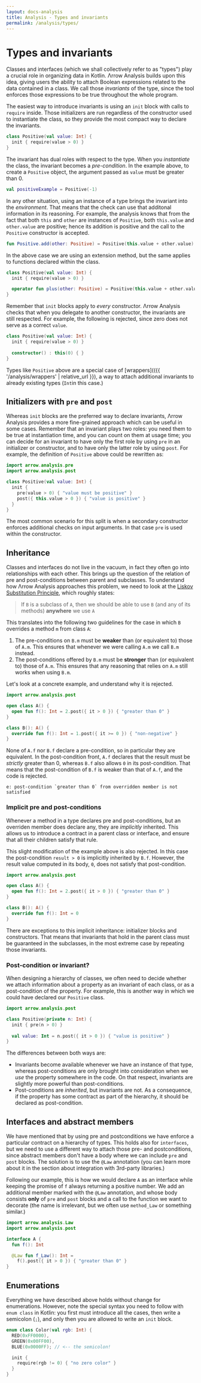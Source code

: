 ```yaml
---
layout: docs-analysis
title: Analysis - Types and invariants
permalink: /analysis/types/
---
```


# Types and invariants

Classes and interfaces (which we shall collectively refer to as "types") play a crucial role in organizing data in Kotlin. Λrrow Analysis builds upon this idea, giving users the ability to attach Boolean expressions related to the data contained in a class. We call those _invariants_ of the type, since the tool enforces those expressions to be true throughout the whole program.

The easiest way to introduce invariants is using an `init` block with calls to `require` inside. Those initializers are run regardless of the constructor used to instantiate the class, so they provide the most compact way to declare the invariants.

```kotlin
class Positive(val value: Int) {
  init { require(value > 0) }
}
```

The invariant has dual roles with respect to the type. When you _instantiate_ the class, the invariant becomes a _pre-condition_. In the example above, to create a `Positive` object, the argument passed as `value` must be greater than 0.

```kotlin
val positiveExample = Positive(-1)
```

In any other situation, using an instance of a type brings the invariant into the _environment_. That means that the check can use that additonal information in its reasoning. For example, the analysis knows that from the fact that both `this` and `other` are instances of `Positive`, both `this.value` and `other.value` are positive; hence its addition is positive and the call to the `Positive` constructor is accepted.

```kotlin
fun Positive.add(other: Positive) = Positive(this.value + other.value)
```

In the above case we are using an extension method, but the same applies to functions declared within the class.

```kotlin
class Positive(val value: Int) {
  init { require(value > 0) }

  operator fun plus(other: Positive) = Positive(this.value + other.value)
}
```

Remember that `init` blocks apply to _every_ constructor. Λrrow Analysis checks that when you delegate to another constructor, the invariants are still respected. For example, the following is rejected, since zero does not serve as a correct `value`.

```kotlin
class Positive(val value: Int) {
  init { require(value > 0) }
  
  constructor() : this(0) { }
}
```

Types like `Positive` above are a special case of [wrappers](({{ '/analysis/wrappers' | relative_url }}), a way to attach additional invariants to already existing types (`Int`in this case.)

## Initializers with `pre` and `post`

Whereas `init` blocks are the preferred way to declare invariants, Λrrow Analysis provides a more fine-grained approach which can be useful in some cases. Remember that an invariant plays two roles: you need them to be true at instantiation time, and you can count on them at usage time; you can decide for an invariant to have only the first role by using `pre` in an initializer or constructor, and to have only the latter role by using `post`. For example, the definition of `Positive` above could be rewritten as:

```kotlin
import arrow.analysis.pre
import arrow.analysis.post

class Positive(val value: Int) {
  init { 
    pre(value > 0) { "value must be positive" }
    post({ this.value > 0 }) { "value is positive" }
  }
}
```

The most common scenario for this split is when a secondary constructor enforces additional checks on input arguments. In that case `pre` is used within the constructor.

## Inheritance

Classes and interfaces do not live in the vacuum, in fact they often go into relationships with each other. This brings up the question of the relation of pre and post-conditions between parent and subclasses. To understand how Λrrow Analysis approaches this problem, we need to look at the [Liskov Substitution Principle](https://en.wikipedia.org/wiki/Liskov_substitution_principle), which roughly states:

> If `B` is a subclass of `A`, then we should be able to use `B` (and any of its methods) **anywhere** we use `A`

This translates into the following two guidelines for the case in which `B` overrides a method `m` from class `A`:

1. The pre-conditions on `B.m` must be **weaker** than (or equivalent to) those of `A.m`. This ensures that whenever we were calling `A.m` we call `B.m` instead.
2. The post-conditions offered by `B.m` must be **stronger** than (or equivalent to) those of `A.m`. This ensures that any reasoning that relies on `A.m` still works when using `B.m`.

Let's look at a concrete example, and understand why it is rejected.

```kotlin
import arrow.analysis.post

open class A() {
  open fun f(): Int = 2.post({ it > 0 }) { "greater than 0" }
}

class B(): A() {
  override fun f(): Int = 1.post({ it >= 0 }) { "non-negative" }
}
```

None of `A.f` nor `B.f` declare a pre-condition, so in particular they are equivalent. In the post-condition front, `A.f` declares that the result must be _strictly_ greater than 0, whereas `B.f` also allows `0` in its post-condition. That means that the post-condition of `B.f` is weaker than that of `A.f`, and the code is rejected.

```
e: post-condition `greater than 0` from overridden member is not satisfied
```

### Implicit pre and post-conditions

Whenever a method in a type declares pre and post-conditions, but an overriden member does declare any, they are _implicitly_ inherited. This allows us to introduce a contract in a parent class or interface, and ensure that all their children satisfy that rule.

This slight modification of the example above is also rejected. In this case the post-condition `result > 0` is implicitly inherited by `B.f`. However, the result value computed in its body, `0`, does not satisfy that post-condition.

```kotlin
import arrow.analysis.post

open class A() {
  open fun f(): Int = 2.post({ it > 0 }) { "greater than 0" }
}

class B(): A() {
  override fun f(): Int = 0
}
```

There are exceptions to this implicit inheritance: initializer blocks and constructors. That means that invariants that hold in the parent class must be guaranteed in the subclasses, in the most extreme case by repeating those invariants.

### Post-condition or invariant?

When designing a hierarchy of classes, we often need to decide whether we attach information about a property as an invariant of each class, or as a post-condition of the property. For example, this is another way in which we could have declared our `Positive` class.

```kotlin
import arrow.analysis.post

class Positive(private n: Int) {
  init { pre(n > 0) }
  
  val value: Int = n.post({ it > 0 }) { "value is positive" }
}
```

The differences between both ways are:

- Invariants become available whenever we have an instance of that type, whereas post-conditions are only brought into consideration when we _use_ the property somewhere in the code. On that respect, invariants are slightly more powerful than post-conditions.
- Post-conditions are _inherited_, but invariants are not. As a consequence, if the property has some contract as part of the hierarchy, it should be declared as post-condition.

## Interfaces and abstract members

We have mentioned that by using pre and postconditions we have enforce a particular contract on a hierarchy of types. This holds also for `interfaces`, but we need to use a different way to attach those pre- and postconditions, since abstract members don't have a body where we can include `pre` and `post` blocks. The solution is to use the `@Law` annotation (you can learn more about it in the section about integration with 3rd-party libraries.)

Following our example, this is how we would declare `A` as an interface while keeping the promise of `f` always returning a positive number. We add an additional member marked with the `@Law` annotation, and whose body consists **only** of `pre` and `post` blocks and a call to the function we want to decorate (the name is irrelevant, but we often use `method_Law` or something similar.)

```kotlin
import arrow.analysis.Law
import arrow.analysis.post

interface A {
  fun f(): Int

  @Law fun f_Law(): Int =
    f().post({ it > 0 }) { "greater than 0" }
}
```

## Enumerations

Everything we have described above holds without change for enumerations. However, note the special syntax you need to follow with `enum class` in Kotlin: you first must introduce all the cases, then write a semicolon (`;`), and only then you are allowed to write an `init` block.

```kotlin
enum class Color(val rgb: Int) {
  RED(0xFF0000),
  GREEN(0x00FF00),
  BLUE(0x0000FF); // <-- the semicolon!

  init {
    require(rgb != 0) { "no zero color" }
  }
}
```